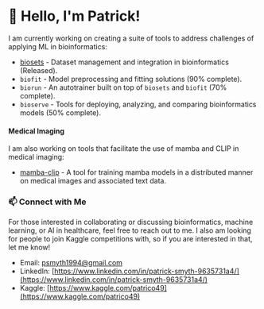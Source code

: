 # 👋 Hello, I'm Patrick!

I am currently working on creating a suite of tools to address challenges of applying ML in bioinformatics:

- [biosets](https://github.com/psmyth94/biosets) - Dataset management and integration in bioinformatics (Released).
- `biofit` - Model preprocessing and fitting solutions (90% complete).
- `biorun` - An autotrainer built on top of `biosets` and `biofit` (70% complete).
- `bioserve` - Tools for deploying, analyzing, and comparing bioinformatics models (50% complete).

#### Medical Imaging

I am also working on tools that facilitate the use of mamba and CLIP in medical imaging:

- [mamba-clip](https://github.com/psmyth94/mamba-clip) - A tool for training mamba models in a distributed manner on medical images and associated text data.

### 📫 **Connect with Me**

For those interested in collaborating or discussing bioinformatics, machine learning, or
AI in healthcare, feel free to reach out to me. I also am looking for people to join
Kaggle competitions with, so if you are interested in that, let me know!

- Email: psmyth1994@gmail.com
- LinkedIn: [https://www.linkedin.com/in/patrick-smyth-9635731a4/](https://www.linkedin.com/in/patrick-smyth-9635731a4/)
- Kaggle: [https://www.kaggle.com/patrico49](https://www.kaggle.com/patrico49)
